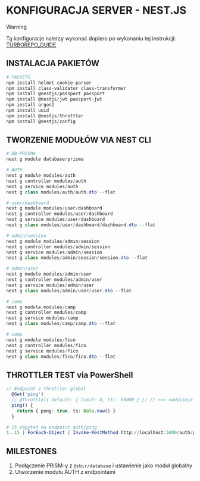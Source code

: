 # KONFIGURACJA SERVER - NEST.JS

> [!WARNING]
> Tą konfiguracje nalerzy wykonać dopiero po wykonaniu tej instrukcji: [TURBOREPO_GUIDE](./turborepo_guide.pl.md)

## INSTALACJA PAKIETÓW
```powershell
# PACKETS
npm install helmet cookie-parser
npm install class-validator class-transformer
npm install @nestjs/passport passport
npm install @nestjs/jwt passport-jwt
npm install argon2
npm install uuid
npm install @nestjs/throttler
npm install @nestjs/config
```

## TWORZENIE MODUŁÓW VIA NEST CLI
```powershell
# DB-PRISMA
nest g module database/prisma

# AUTH
nest g module modules/auth
nest g controller modules/auth
nest g service modules/auth
nest g class modules/auth/auth.dto --flat

# user/dashboard
nest g module modules/user/dashboard
nest g controller modules/user/dashboard
nest g service modules/user/dashboard
nest g class modules/user/dashboard/dashboard.dto --flat

# admin/session
nest g module modules/admin/session
nest g controller modules/admin/session
nest g service modules/admin/session
nest g class modules/admin/session/session.dto --flat

# admin/user
nest g module modules/admin/user
nest g controller modules/admin/user
nest g service modules/admin/user
nest g class modules/admin/user/user.dto --flat

# camp
nest g module modules/camp
nest g controller modules/camp
nest g service modules/camp
nest g class modules/camp/camp.dto --flat

# camp
nest g module modules/fico
nest g controller modules/fico
nest g service modules/fico
nest g class modules/fico/fico.dto --flat
```

## THROTTLER TEST via PowerShell
```typescript
// Endpoint z throttler global
  @Get('ping')
  // @Throttle({ default: { limit: 4, ttl: 60000 } }) // <<< nadpisuje globala
  ping() {
    return { pong: true, ts: Date.now() }
  }
```

```powershell
# 15 zapytań na endpoint auth/ping
1..15 | ForEach-Object { Invoke-RestMethod http://localhost:5000/auth/ping; "" }
```

## MILESTONES
1. Podłączenie PRISM-y z `@zbir/database` i ustawienie jako moduł globalny
2. Utworzenie modułu AUTH z endpointami